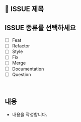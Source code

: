 ## 📑 ISSUE 제목

## ISSUE 종류를 선택하세요

- [ ] Feat
- [ ] Refactor
- [ ] Style
- [ ] Fix
- [ ] Merge
- [ ] Documentation
- [ ] Question

<br/>

## 내용

- 내용을 작성합니다.
